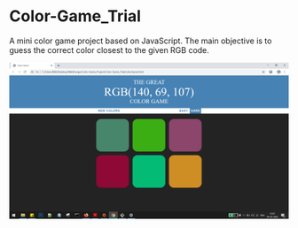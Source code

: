 # Color-Game_Trial
A mini color game project based on JavaScript. The main objective is to guess the correct color closest to the given RGB code.


![](/Sample.png)

